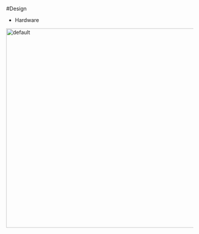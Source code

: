 #Design

+ Hardware
<img width="537" alt="default" src="https://cloud.githubusercontent.com/assets/16299919/23934825/389146f4-098b-11e7-826b-a02d3dead0d1.PNG">
